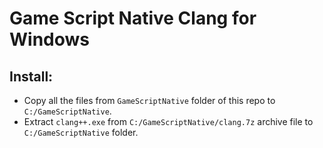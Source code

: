 # Game Script Native Clang for Windows

## Install:

* Copy all the files from `GameScriptNative` folder of this repo to `C:/GameScriptNative`.
* Extract `clang++.exe` from `C:/GameScriptNative/clang.7z` archive file to `C:/GameScriptNative` folder.
